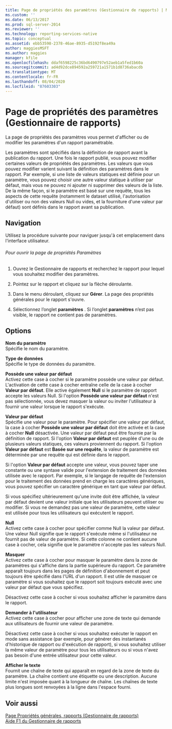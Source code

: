 ```yaml
---
title: Page de propriétés des paramètres (Gestionnaire de rapports) | Microsoft Docs
ms.custom: ''
ms.date: 06/13/2017
ms.prod: sql-server-2014
ms.reviewer: ''
ms.technology: reporting-services-native
ms.topic: conceptual
ms.assetid: ebb53598-2378-46ae-8935-d5192f8ea49a
author: maggiesMSFT
ms.author: maggies
manager: kfile
ms.openlocfilehash: ddaf6598225c36bd6490797e52aeb1a5fed1b60a
ms.sourcegitcommit: ad4d92dce894592a259721a1571b1d8736abacdb
ms.translationtype: MT
ms.contentlocale: fr-FR
ms.lasthandoff: 08/04/2020
ms.locfileid: "87603303"
---
```

# <a name="parameters-properties-page-report-manager"></a>Page de propriétés des paramètres (Gestionnaire de rapports)
  La page de propriétés des paramètres vous permet d'afficher ou de modifier les paramètres d'un rapport paramétrable.  
  
 Les paramètres sont spécifiés dans la définition de rapport avant la publication du rapport. Une fois le rapport publié, vous pouvez modifier certaines valeurs de propriétés des paramètres. Les valeurs que vous pouvez modifier varient suivant la définition des paramètres dans le rapport. Par exemple, si une liste de valeurs statiques est définie pour un paramètre, vous pouvez choisir une autre valeur statique à utiliser par défaut, mais vous ne pouvez ni ajouter ni supprimer des valeurs de la liste. De la même façon, si le paramètre est basé sur une requête, tous les aspects de cette requête (notamment le dataset utilisé, l'autorisation d'utiliser ou non des valeurs Null ou vides, et la fourniture d'une valeur par défaut) sont définis dans le rapport avant sa publication.  
  
## <a name="navigation"></a>Navigation  
 Utilisez la procédure suivante pour naviguer jusqu'à cet emplacement dans l'interface utilisateur.  
  
###### <a name="to-open-the-parameters-properties-page"></a>Pour ouvrir la page de propriétés Paramètres  
  
1.  Ouvrez le Gestionnaire de rapports et recherchez le rapport pour lequel vous souhaitez modifier des paramètres.  
  
2.  Pointez sur le rapport et cliquez sur la flèche déroulante.  
  
3.  Dans le menu déroulant, cliquez sur **Gérer**. La page des propriétés générales pour le rapport s'ouvre.  
  
4.  Sélectionnez l’onglet **paramètres** . Si l’onglet **paramètres** n’est pas visible, le rapport ne contient pas de paramètres.  
  
## <a name="options"></a>Options  
 **Nom du paramètre**  
 Spécifie le nom du paramètre.  
  
 **Type de données**  
 Spécifie le type de données du paramètre.  
  
 **Possède une valeur par défaut**  
 Activez cette case à cocher si le paramètre possède une valeur par défaut. L'activation de cette case à cocher entraîne celle de la case à cocher **Valeur par défaut**. Elle active également **Null** si le paramètre de rapport accepte les valeurs Null. Si l'option **Possède une valeur par défaut** n'est pas sélectionnée, vous devez masquer la valeur ou inviter l'utilisateur à fournir une valeur lorsque le rapport s'exécute.  
  
 **Valeur par défaut**  
 Spécifie une valeur pour le paramètre. Pour spécifier une valeur par défaut, la case à cocher **Possède une valeur par défaut** doit être activée et la case à cocher **Null** désactivée. Une valeur par défaut peut être fournie par la définition de rapport. Si l'option **Valeur par défaut** est peuplée d'une ou de plusieurs valeurs statiques, ces valeurs proviennent du rapport. Si l'option **Valeur par défaut** est **Basée sur une requête**, la valeur de paramètre est déterminée par une requête qui est définie dans le rapport.  
  
 Si l'option **Valeur par défaut** accepte une valeur, vous pouvez taper une constante ou une syntaxe valide pour l'extension de traitement des données utilisée avec le rapport. Par exemple, si le langage de requête de l'extension pour le traitement des données prend en charge les caractères génériques, vous pouvez spécifier un caractère générique en tant que valeur par défaut.  
  
 Si vous spécifiez ultérieurement qu'une invite doit être affichée, la valeur par défaut devient une valeur initiale que les utilisateurs peuvent utiliser ou modifier. Si vous ne demandez pas une valeur de paramètre, cette valeur est utilisée pour tous les utilisateurs qui exécutent le rapport.  
  
 **Null**  
 Activez cette case à cocher pour spécifier comme Null la valeur par défaut. Une valeur Null signifie que le rapport s'exécute même si l'utilisateur ne fournit pas de valeur de paramètre. Si cette colonne ne contient aucune case à cocher, cela signifie que le paramètre n'accepte pas les valeurs Null.  
  
 **Masquer**  
 Activez cette case à cocher pour masquer le paramètre dans la zone de paramètres qui s'affiche dans la partie supérieure du rapport. Ce paramètre apparaît toujours dans les pages de définition d'abonnement et peut toujours être spécifié dans l'URL d'un rapport. Il est utile de masquer ce paramètre si vous souhaitez que le rapport soit toujours exécuté avec une valeur par défaut que vous spécifiez.  
  
 Désactivez cette case à cocher si vous souhaitez afficher le paramètre dans le rapport.  
  
 **Demander à l'utilisateur**  
 Activez cette case à cocher pour afficher une zone de texte qui demande aux utilisateurs de fournir une valeur de paramètre.  
  
 Désactivez cette case à cocher si vous souhaitez exécuter le rapport en mode sans assistance (par exemple, pour générer des instantanés d'historique de rapport ou d'exécution de rapport), si vous souhaitez utiliser la même valeur de paramètre pour tous les utilisateurs ou si vous n'avez pas besoin d'une entrée utilisateur pour cette valeur.  
  
 **Afficher le texte**  
 Fournit une chaîne de texte qui apparaît en regard de la zone de texte du paramètre. La chaîne contient une étiquette ou une description. Aucune limite n'est imposée quant à la longueur de chaîne. Les chaînes de texte plus longues sont renvoyées à la ligne dans l'espace fourni.  
  
## <a name="see-also"></a>Voir aussi  
 [Page Propriétés générales, rapports &#40;Gestionnaire de rapports&#41;](../../2014/reporting-services/general-properties-page-reports-report-manager.md)   
 [Aide F1 du Gestionnaire de rapports](../../2014/reporting-services/report-manager-f1-help.md)  
  
  
